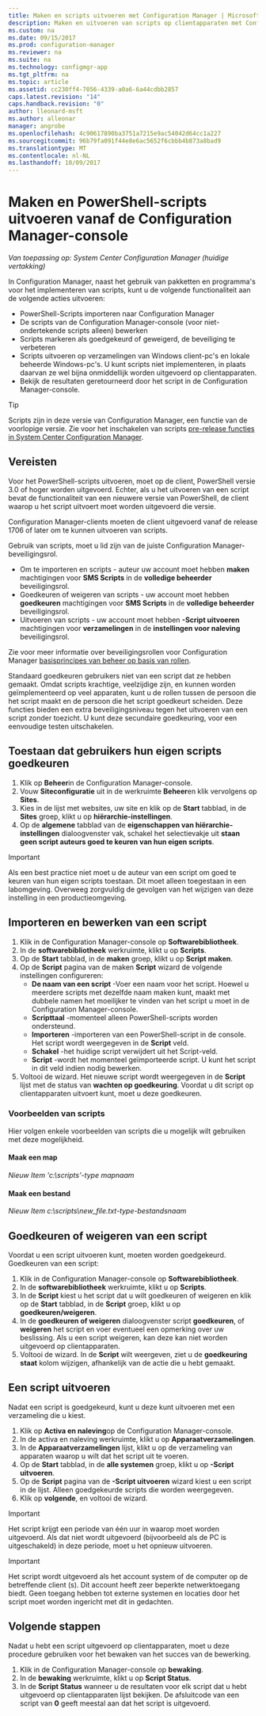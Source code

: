 ```yaml
---
title: Maken en scripts uitvoeren met Configuration Manager | Microsoft Docs
description: Maken en uitvoeren van scripts op clientapparaten met Configuration Manager.
ms.custom: na
ms.date: 09/15/2017
ms.prod: configuration-manager
ms.reviewer: na
ms.suite: na
ms.technology: configmgr-app
ms.tgt_pltfrm: na
ms.topic: article
ms.assetid: cc230ff4-7056-4339-a0a6-6a44cdbb2857
caps.latest.revision: "14"
caps.handback.revision: "0"
author: lleonard-msft
ms.author: alleonar
manager: angrobe
ms.openlocfilehash: 4c90617890ba3751a7215e9ac54042d64cc1a227
ms.sourcegitcommit: 96b79fa091f44e8e6ac5652f6cbbb4b873a8bad9
ms.translationtype: MT
ms.contentlocale: nl-NL
ms.lasthandoff: 10/09/2017
---
```

# <a name="create-and-run-powershell-scripts-from-the-configuration-manager-console"></a>Maken en PowerShell-scripts uitvoeren vanaf de Configuration Manager-console

*Van toepassing op: System Center Configuration Manager (huidige vertakking)*

In Configuration Manager, naast het gebruik van pakketten en programma's voor het implementeren van scripts, kunt u de volgende functionaliteit aan de volgende acties uitvoeren:

- PowerShell-Scripts importeren naar Configuration Manager
- De scripts van de Configuration Manager-console (voor niet-ondertekende scripts alleen) bewerken
- Scripts markeren als goedgekeurd of geweigerd, de beveiliging te verbeteren
- Scripts uitvoeren op verzamelingen van Windows client-pc's en lokale beheerde Windows-pc's. U kunt scripts niet implementeren, in plaats daarvan ze wel bijna onmiddellijk worden uitgevoerd op clientapparaten.
- Bekijk de resultaten geretourneerd door het script in de Configuration Manager-console.

>[!TIP]
>Scripts zijn in deze versie van Configuration Manager, een functie van de voorlopige versie. Zie voor het inschakelen van scripts [pre-release functies in System Center Configuration Manager](/sccm/core/servers/manage/pre-release-features).

## <a name="prerequisites"></a>Vereisten

Voor het PowerShell-scripts uitvoeren, moet op de client, PowerShell versie 3.0 of hoger worden uitgevoerd. Echter, als u het uitvoeren van een script bevat de functionaliteit van een nieuwere versie van PowerShell, de client waarop u het script uitvoert moet worden uitgevoerd die versie.

Configuration Manager-clients moeten de client uitgevoerd vanaf de release 1706 of later om te kunnen uitvoeren van scripts.

Gebruik van scripts, moet u lid zijn van de juiste Configuration Manager-beveiligingsrol.

- Om te importeren en scripts - auteur uw account moet hebben **maken** machtigingen voor **SMS Scripts** in de **volledige beheerder** beveiligingsrol.
- Goedkeuren of weigeren van scripts - uw account moet hebben **goedkeuren** machtigingen voor **SMS Scripts** in de **volledige beheerder** beveiligingsrol.
- Uitvoeren van scripts - uw account moet hebben **-Script uitvoeren** machtigingen voor **verzamelingen** in de **instellingen voor naleving** beveiligingsrol.

Zie voor meer informatie over beveiligingsrollen voor Configuration Manager [basisprincipes van beheer op basis van rollen](/sccm/core/understand/fundamentals-of-role-based-administration).

Standaard goedkeuren gebruikers niet van een script dat ze hebben gemaakt. Omdat scripts krachtige, veelzijdige zijn, en kunnen worden geïmplementeerd op veel apparaten, kunt u de rollen tussen de persoon die het script maakt en de persoon die het script goedkeurt scheiden. Deze functies bieden een extra beveiligingsniveau tegen het uitvoeren van een script zonder toezicht. U kunt deze secundaire goedkeuring, voor een eenvoudige testen uitschakelen.

## <a name="allow-users-to-approve-their-own-scripts"></a>Toestaan dat gebruikers hun eigen scripts goedkeuren

1. Klik op **Beheer**in de Configuration Manager-console.
2. Vouw **Siteconfiguratie** uit in de werkruimte **Beheer**en klik vervolgens op **Sites**.
3. Kies in de lijst met websites, uw site en klik op de **Start** tabblad, in de **Sites** groep, klikt u op **hiërarchie-instellingen**.
4. Op de **algemene** tabblad van de **eigenschappen van hiërarchie-instellingen** dialoogvenster vak, schakel het selectievakje uit **staan geen script auteurs goed te keuren van hun eigen scripts**.

>[!IMPORTANT]
>Als een best practice niet moet u de auteur van een script om goed te keuren van hun eigen scripts toestaan. Dit moet alleen toegestaan in een labomgeving. Overweeg zorgvuldig de gevolgen van het wijzigen van deze instelling in een productieomgeving.

## <a name="import-and-edit-a-script"></a>Importeren en bewerken van een script

1. Klik in de Configuration Manager-console op **Softwarebibliotheek**.
2. In de **softwarebibliotheek** werkruimte, klikt u op **Scripts**.
3. Op de **Start** tabblad, in de **maken** groep, klikt u op **Script maken**.
4. Op de **Script** pagina van de maken **Script** wizard de volgende instellingen configureren:
    - **De naam van een script** -Voer een naam voor het script. Hoewel u meerdere scripts met dezelfde naam maken kunt, maakt met dubbele namen het moeilijker te vinden van het script u moet in de Configuration Manager-console.
    - **Scripttaal** -momenteel alleen PowerShell-scripts worden ondersteund.
    - **Importeren** -importeren van een PowerShell-script in de console. Het script wordt weergegeven in de **Script** veld.
    - **Schakel** -het huidige script verwijdert uit het Script-veld.
    - **Script** -wordt het momenteel geïmporteerde script. U kunt het script in dit veld indien nodig bewerken.
5. Voltooi de wizard. Het nieuwe script wordt weergegeven in de **Script** lijst met de status van **wachten op goedkeuring**. Voordat u dit script op clientapparaten uitvoert kunt, moet u deze goedkeuren.

### <a name="script-examples"></a>Voorbeelden van scripts

Hier volgen enkele voorbeelden van scripts die u mogelijk wilt gebruiken met deze mogelijkheid.

#### <a name="create-a-folder"></a>Maak een map

*Nieuw Item 'c:\scripts'-type mapnaam*


#### <a name="create-a-file"></a>Maak een bestand

*Nieuw Item c:\scripts\new_file.txt-type-bestandsnaam*


## <a name="approve-or-deny-a-script"></a>Goedkeuren of weigeren van een script

Voordat u een script uitvoeren kunt, moeten worden goedgekeurd. Goedkeuren van een script:

1. Klik in de Configuration Manager-console op **Softwarebibliotheek**.
2. In de **softwarebibliotheek** werkruimte, klikt u op **Scripts**.
3. In de **Script** kiest u het script dat u wilt goedkeuren of weigeren en klik op de **Start** tabblad, in de **Script** groep, klikt u op **goedkeuren/weigeren**.
4. In de **goedkeuren of weigeren** dialoogvenster script **goedkeuren**, of **weigeren** het script en voer eventueel een opmerking over uw beslissing. Als u een script weigeren, kan deze kan niet worden uitgevoerd op clientapparaten.
5. Voltooi de wizard. In de **Script** wilt weergeven, ziet u de **goedkeuring staat** kolom wijzigen, afhankelijk van de actie die u hebt gemaakt.

## <a name="run-a-script"></a>Een script uitvoeren
Nadat een script is goedgekeurd, kunt u deze kunt uitvoeren met een verzameling die u kiest.

1. Klik op **Activa en naleving**op de Configuration Manager-console.
2. In de activa en naleving werkruimte, klikt u op **Apparaatverzamelingen**.
3. In de **Apparaatverzamelingen** lijst, klikt u op de verzameling van apparaten waarop u wilt dat het script uit te voeren.
4. Op de **Start** tabblad, in de **alle systemen** groep, klikt u op **-Script uitvoeren**.
5. Op de **Script** pagina van de **-Script uitvoeren** wizard kiest u een script in de lijst. Alleen goedgekeurde scripts die worden weergegeven.
6. Klik op **volgende**, en voltooi de wizard.

>[!IMPORTANT]
>Het script krijgt een periode van één uur in waarop moet worden uitgevoerd. Als dat niet wordt uitgevoerd (bijvoorbeeld als de PC is uitgeschakeld) in deze periode, moet u het opnieuw uitvoeren.

>[!IMPORTANT]
>Het script wordt uitgevoerd als het account system of de computer op de betreffende client (s). Dit account heeft zeer beperkte netwerktoegang biedt. Geen toegang hebben tot externe systemen en locaties door het script moet worden ingericht met dit in gedachten.

## <a name="next-steps"></a>Volgende stappen

Nadat u hebt een script uitgevoerd op clientapparaten, moet u deze procedure gebruiken voor het bewaken van het succes van de bewerking.

1. Klik in de Configuration Manager-console op **bewaking**.
2. In de **bewaking** werkruimte, klikt u op **Script Status**.
3. In de **Script Status** wanneer u de resultaten voor elk script dat u hebt uitgevoerd op clientapparaten lijst bekijken. De afsluitcode van een script van **0** geeft meestal aan dat het script is uitgevoerd.
